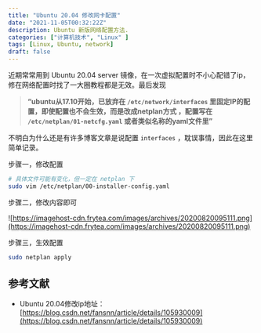 ```yaml
---
title: "Ubuntu 20.04 修改网卡配置"
date: "2021-11-05T00:32:22Z"
description: Ubuntu 新版网络配置方法.
categories: ["计算机技术", "Linux" ]
tags: [Linux, Ubuntu, network]
draft: false
---
```


近期常常用到 Ubuntu 20.04 server 镜像，在一次虚拟配置时不小心配错了ip，修在网络配置时找了一大圈教程都是无效。最后发现

> **“ubuntu从17.10开始，已放弃在 `/etc/network/interfaces` 里固定IP的配置，即使配置也不会生效，而是改成netplan方式 ，配置写在 `/etc/netplan/01-netcfg.yaml` 或者类似名称的yaml文件里”**
> 

不明白为什么还是有许多博客文章是说配置 `interfaces` ，耽误事情，因此在这里简单记录。

步骤一，修改配置

```bash
# 具体文件可能有变化，但一定在 netplan 下
sudo vim /etc/netplan/00-installer-config.yaml 
```

步骤二，修改内容即可

![https://imagehost-cdn.frytea.com/images/archives/20200820095111.png](https://imagehost-cdn.frytea.com/images/archives/20200820095111.png)

步骤三，生效配置

```bash
sudo netplan apply
```

## 参考文献

- Ubuntu 20.04修改ip地址：[https://blog.csdn.net/fansnn/article/details/105930009](https://blog.csdn.net/fansnn/article/details/105930009)